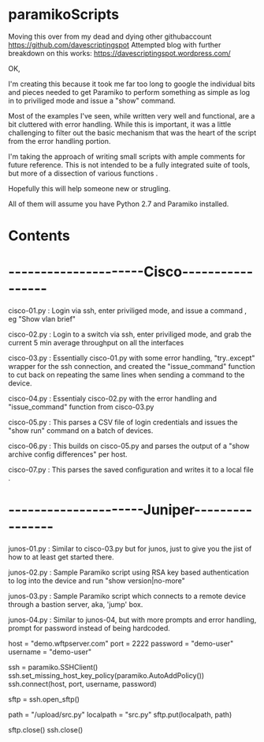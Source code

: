 # paramikoScripts
Moving this over from my dead and dying other githubaccount
https://github.com/davescriptingspot
Attempted blog with further breakdown on this works:
https://davescriptingspot.wordpress.com/

OK, 

I'm creating this because it took me far too long to google the 
individual bits and pieces needed to get Paramiko to perform something
as simple as log in to priviliged mode and issue a "show" command. 

Most of the examples I've seen, while written very well and functional, are
a bit cluttered with error handling. While this is important, it was a little
challenging to filter out the basic mechanism that was the heart of the script
from the error handling portion. 

I'm taking the approach of writing small scripts with ample comments for future reference.
This is not intended to be a fully integrated suite of tools, but more of a dissection of 
various functions .

Hopefully this will help someone new or strugling. 

All of them will assume you have Python 2.7 and Paramiko installed. 


# Contents

# ---------------------Cisco-----------------

cisco-01.py :  Login via ssh, enter priviliged mode, and issue a command , eg "Show vlan brief" 

cisco-02.py :  Login to a switch via ssh, enter priviliged mode, and grab the current 5 min average throughput on all the interfaces

cisco-03.py :  Essentially cisco-01.py with some error handling, "try..except" wrapper for the ssh connection, and created the "issue_command" function to cut back on repeating the same lines when sending a command to the device.

cisco-04.py :  Essentialy cisco-02.py with the error handling and "issue_command" function from cisco-03.py

cisco-05.py :  This parses a CSV file of login credentials and issues the "show run" command on a batch of devices. 

cisco-06.py :  This builds on cisco-05.py and parses the output of a "show archive config differences" per host. 

cisco-07.py :  This parses the saved configuration and writes it to a local file . 

# ---------------------Juniper----------------

junos-01.py :  Similar to cisco-03.py but for junos, just to give you the jist of how to at least get started there. 

junos-02.py :  Sample Paramiko script using RSA key based authentication to log into the device and run "show version|no-more"

junos-03.py :  Sample Paramiko script which connects to a remote device through a bastion server, aka, 'jump' box.

junos-04.py :  Similar to junos-04, but with more prompts and error handling, prompt for password instead of being hardcoded.




host = "demo.wftpserver.com"
port = 2222
password = "demo-user"
username = "demo-user"

ssh = paramiko.SSHClient()
ssh.set_missing_host_key_policy(paramiko.AutoAddPolicy())
ssh.connect(host, port, username, password)

sftp = ssh.open_sftp()

path = "/upload/src.py"
localpath = "src.py"
sftp.put(localpath, path)

sftp.close()
ssh.close()
